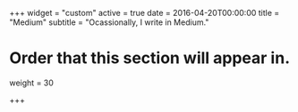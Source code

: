+++
widget = "custom"
active = true
date = 2016-04-20T00:00:00
title = "Medium"
subtitle = "Ocassionally, I write in Medium."

# Order that this section will appear in.
weight = 30

+++


<div id="medium-widget"></div><script src="https://medium-widget.pixelpoint.io/widget.js"></script>
